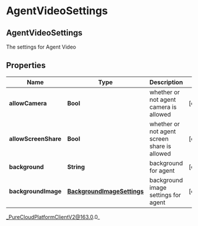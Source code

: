 # AgentVideoSettings

## AgentVideoSettings
The settings for Agent Video

## Properties

|Name | Type | Description | Notes|
|------------ | ------------- | ------------- | -------------|
| **allowCamera** | **Bool** | whether or not agent camera is allowed | [optional] |
| **allowScreenShare** | **Bool** | whether or not agent screen share is allowed | [optional] |
| **background** | **String** | background for agent | [optional] |
| **backgroundImage** | [**BackgroundImageSettings**](BackgroundImageSettings) | background image settings for agent | [optional] |



_PureCloudPlatformClientV2@163.0.0_
